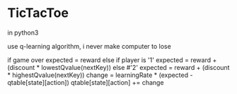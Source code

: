 # TicTacToe
in python3

use q-learning algorithm, i never make computer to lose

  if game over
     expected = reward
  else
     if player is '1'
        expected = reward + (discount * lowestQvalue(nextKey))
     else  #'2'
        expected = reward + (discount * highestQvalue(nextKey))
  change = learningRate * (expected - qtable[state][action])
  qtable[state][action] += change
  

